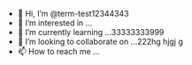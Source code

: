- 👋 Hi, I’m @term-test12344343
- 👀 I’m interested in ...
- 🌱 I’m currently learning ...33333333999
- 💞️ I’m looking to collaborate on ...222hg hjgj g
- 📫 How to reach me ...

<!---
term-test123/term-test123 is a ✨ special ✨ repository because its `README.md` (this file) appears on your GitHub profile.
You can click the Preview link to take a look at your changes.
--->
